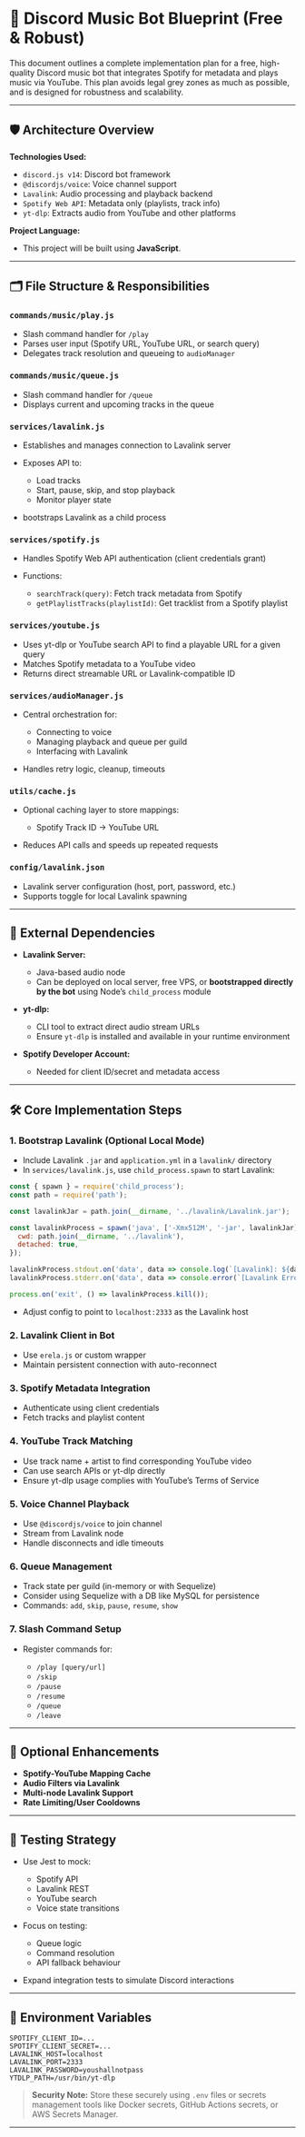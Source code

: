 # 🎵 Discord Music Bot Blueprint (Free & Robust)

This document outlines a complete implementation plan for a free, high-quality Discord music bot that integrates Spotify for metadata and plays music via YouTube. This plan avoids legal grey zones as much as possible, and is designed for robustness and scalability.

---

## 🛡️ Architecture Overview

**Technologies Used:**

* `discord.js v14`: Discord bot framework
* `@discordjs/voice`: Voice channel support
* `Lavalink`: Audio processing and playback backend
* `Spotify Web API`: Metadata only (playlists, track info)
* `yt-dlp`: Extracts audio from YouTube and other platforms

**Project Language:**

* This project will be built using **JavaScript**.

---

## 🗂️ File Structure & Responsibilities

### `commands/music/play.js`

* Slash command handler for `/play`
* Parses user input (Spotify URL, YouTube URL, or search query)
* Delegates track resolution and queueing to `audioManager`

### `commands/music/queue.js`

* Slash command handler for `/queue`
* Displays current and upcoming tracks in the queue

### `services/lavalink.js`

* Establishes and manages connection to Lavalink server
* Exposes API to:

  * Load tracks
  * Start, pause, skip, and stop playback
  * Monitor player state
* bootstraps Lavalink as a child process

### `services/spotify.js`

* Handles Spotify Web API authentication (client credentials grant)
* Functions:

  * `searchTrack(query)`: Fetch track metadata from Spotify
  * `getPlaylistTracks(playlistId)`: Get tracklist from a Spotify playlist

### `services/youtube.js`

* Uses yt-dlp or YouTube search API to find a playable URL for a given query
* Matches Spotify metadata to a YouTube video
* Returns direct streamable URL or Lavalink-compatible ID

### `services/audioManager.js`

* Central orchestration for:

  * Connecting to voice
  * Managing playback and queue per guild
  * Interfacing with Lavalink
* Handles retry logic, cleanup, timeouts

### `utils/cache.js`

* Optional caching layer to store mappings:

  * Spotify Track ID → YouTube URL
* Reduces API calls and speeds up repeated requests

### `config/lavalink.json`

* Lavalink server configuration (host, port, password, etc.)
* Supports toggle for local Lavalink spawning

---

## 🔌 External Dependencies

* **Lavalink Server:**

  * Java-based audio node
  * Can be deployed on local server, free VPS, or **bootstrapped directly by the bot** using Node’s `child_process` module

* **yt-dlp:**

  * CLI tool to extract direct audio stream URLs
  * Ensure `yt-dlp` is installed and available in your runtime environment

* **Spotify Developer Account:**

  * Needed for client ID/secret and metadata access

---

## 🛠️ Core Implementation Steps

### 1. **Bootstrap Lavalink (Optional Local Mode)**

* Include Lavalink `.jar` and `application.yml` in a `lavalink/` directory
* In `services/lavalink.js`, use `child_process.spawn` to start Lavalink:

```js
const { spawn } = require('child_process');
const path = require('path');

const lavalinkJar = path.join(__dirname, '../lavalink/Lavalink.jar');

const lavalinkProcess = spawn('java', ['-Xmx512M', '-jar', lavalinkJar], {
  cwd: path.join(__dirname, '../lavalink'),
  detached: true,
});

lavalinkProcess.stdout.on('data', data => console.log(`[Lavalink]: ${data}`));
lavalinkProcess.stderr.on('data', data => console.error(`[Lavalink Error]: ${data}`));

process.on('exit', () => lavalinkProcess.kill());
```

* Adjust config to point to `localhost:2333` as the Lavalink host

### 2. **Lavalink Client in Bot**

* Use `erela.js` or custom wrapper
* Maintain persistent connection with auto-reconnect

### 3. **Spotify Metadata Integration**

* Authenticate using client credentials
* Fetch tracks and playlist content

### 4. **YouTube Track Matching**

* Use track name + artist to find corresponding YouTube video
* Can use search APIs or yt-dlp directly
* Ensure yt-dlp usage complies with YouTube’s Terms of Service

### 5. **Voice Channel Playback**

* Use `@discordjs/voice` to join channel
* Stream from Lavalink node
* Handle disconnects and idle timeouts

### 6. **Queue Management**

* Track state per guild (in-memory or with Sequelize)
* Consider using Sequelize with a DB like MySQL for persistence
* Commands: `add`, `skip`, `pause`, `resume`, `show`

### 7. **Slash Command Setup**

* Register commands for:

  * `/play [query/url]`
  * `/skip`
  * `/pause`
  * `/resume`
  * `/queue`
  * `/leave`

---

## 🧫 Optional Enhancements

* **Spotify-YouTube Mapping Cache**
* **Audio Filters via Lavalink**
* **Multi-node Lavalink Support**
* **Rate Limiting/User Cooldowns**

---

## 🧪 Testing Strategy

* Use Jest to mock:

  * Spotify API
  * Lavalink REST
  * YouTube search
  * Voice state transitions
* Focus on testing:

  * Queue logic
  * Command resolution
  * API fallback behaviour
* Expand integration tests to simulate Discord interactions

---

## 🔐 Environment Variables

```env
SPOTIFY_CLIENT_ID=...
SPOTIFY_CLIENT_SECRET=...
LAVALINK_HOST=localhost
LAVALINK_PORT=2333
LAVALINK_PASSWORD=youshallnotpass
YTDLP_PATH=/usr/bin/yt-dlp
```

> **Security Note:** Store these securely using `.env` files or secrets management tools like Docker secrets, GitHub Actions secrets, or AWS Secrets Manager.

---